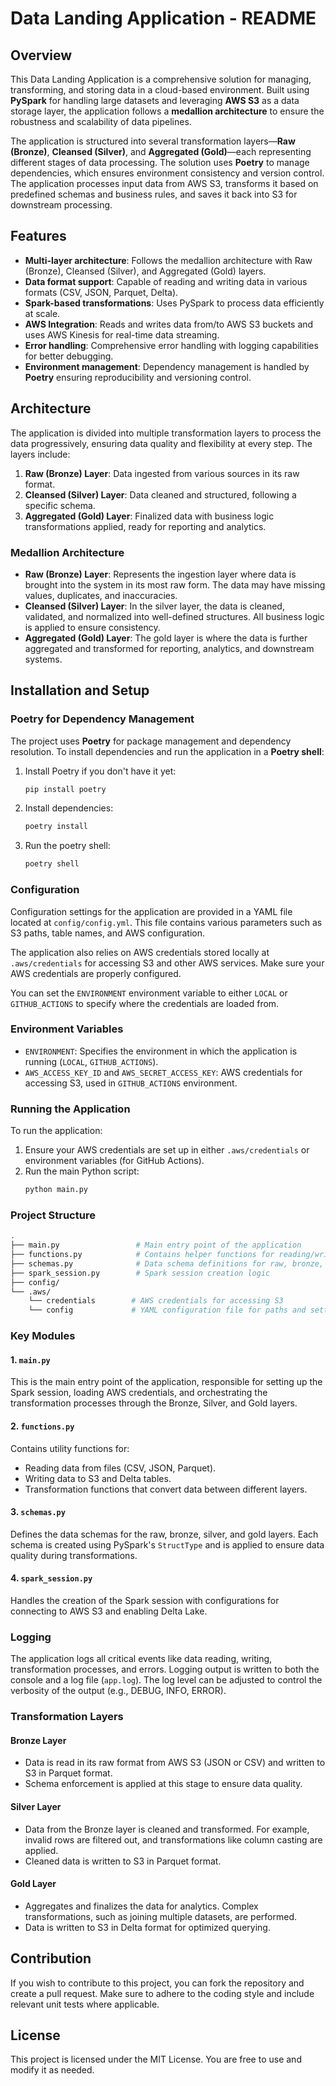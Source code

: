 # Data Landing Application - README

## Overview

This Data Landing Application is a comprehensive solution for managing, transforming, and storing data in a cloud-based environment. Built using **PySpark** for handling large datasets and leveraging **AWS S3** as a data storage layer, the application follows a **medallion architecture** to ensure the robustness and scalability of data pipelines. 

The application is structured into several transformation layers—**Raw (Bronze)**, **Cleansed (Silver)**, and **Aggregated (Gold)**—each representing different stages of data processing. The solution uses **Poetry** to manage dependencies, which ensures environment consistency and version control. The application processes input data from AWS S3, transforms it based on predefined schemas and business rules, and saves it back into S3 for downstream processing.

## Features

- **Multi-layer architecture**: Follows the medallion architecture with Raw (Bronze), Cleansed (Silver), and Aggregated (Gold) layers.
- **Data format support**: Capable of reading and writing data in various formats (CSV, JSON, Parquet, Delta).
- **Spark-based transformations**: Uses PySpark to process data efficiently at scale.
- **AWS Integration**: Reads and writes data from/to AWS S3 buckets and uses AWS Kinesis for real-time data streaming.
- **Error handling**: Comprehensive error handling with logging capabilities for better debugging.
- **Environment management**: Dependency management is handled by **Poetry** ensuring reproducibility and versioning control.

## Architecture

The application is divided into multiple transformation layers to process the data progressively, ensuring data quality and flexibility at every step. The layers include:

1. **Raw (Bronze) Layer**: Data ingested from various sources in its raw format.
2. **Cleansed (Silver) Layer**: Data cleaned and structured, following a specific schema.
3. **Aggregated (Gold) Layer**: Finalized data with business logic transformations applied, ready for reporting and analytics.

### Medallion Architecture

- **Raw (Bronze) Layer**: Represents the ingestion layer where data is brought into the system in its most raw form. The data may have missing values, duplicates, and inaccuracies.
- **Cleansed (Silver) Layer**: In the silver layer, the data is cleaned, validated, and normalized into well-defined structures. All business logic is applied to ensure consistency.
- **Aggregated (Gold) Layer**: The gold layer is where the data is further aggregated and transformed for reporting, analytics, and downstream systems.

## Installation and Setup

### Poetry for Dependency Management

The project uses **Poetry** for package management and dependency resolution. To install dependencies and run the application in a **Poetry shell**:

1. Install Poetry if you don't have it yet:
   ```bash
   pip install poetry
   ```

2. Install dependencies:
   ```bash
   poetry install
   ```

3. Run the poetry shell:
   ```bash
   poetry shell
   ```

### Configuration

Configuration settings for the application are provided in a YAML file located at `config/config.yml`. This file contains various parameters such as S3 paths, table names, and AWS configuration.

The application also relies on AWS credentials stored locally at `.aws/credentials` for accessing S3 and other AWS services. Make sure your AWS credentials are properly configured.

You can set the `ENVIRONMENT` environment variable to either `LOCAL` or `GITHUB_ACTIONS` to specify where the credentials are loaded from.

### Environment Variables

- `ENVIRONMENT`: Specifies the environment in which the application is running (`LOCAL`, `GITHUB_ACTIONS`).
- `AWS_ACCESS_KEY_ID` and `AWS_SECRET_ACCESS_KEY`: AWS credentials for accessing S3, used in `GITHUB_ACTIONS` environment.

### Running the Application

To run the application:

1. Ensure your AWS credentials are set up in either `.aws/credentials` or environment variables (for GitHub Actions).
2. Run the main Python script:
   ```bash
   python main.py
   ```

### Project Structure

```bash
.
├── main.py                 # Main entry point of the application
├── functions.py            # Contains helper functions for reading/writing and transformations
├── schemas.py              # Data schema definitions for raw, bronze, silver, and gold layers
├── spark_session.py        # Spark session creation logic
├── config/
└── .aws/
    └── credentials        # AWS credentials for accessing S3
    └── config             # YAML configuration file for paths and settings
```

### Key Modules

#### 1. `main.py`

This is the main entry point of the application, responsible for setting up the Spark session, loading AWS credentials, and orchestrating the transformation processes through the Bronze, Silver, and Gold layers.

#### 2. `functions.py`

Contains utility functions for:
- Reading data from files (CSV, JSON, Parquet).
- Writing data to S3 and Delta tables.
- Transformation functions that convert data between different layers.

#### 3. `schemas.py`

Defines the data schemas for the raw, bronze, silver, and gold layers. Each schema is created using PySpark's `StructType` and is applied to ensure data quality during transformations.

#### 4. `spark_session.py`

Handles the creation of the Spark session with configurations for connecting to AWS S3 and enabling Delta Lake. 

### Logging

The application logs all critical events like data reading, writing, transformation processes, and errors. Logging output is written to both the console and a log file (`app.log`). The log level can be adjusted to control the verbosity of the output (e.g., DEBUG, INFO, ERROR).

### Transformation Layers

#### Bronze Layer
- Data is read in its raw format from AWS S3 (JSON or CSV) and written to S3 in Parquet format.
- Schema enforcement is applied at this stage to ensure data quality.

#### Silver Layer
- Data from the Bronze layer is cleaned and transformed. For example, invalid rows are filtered out, and transformations like column casting are applied.
- Cleaned data is written to S3 in Parquet format.

#### Gold Layer
- Aggregates and finalizes the data for analytics. Complex transformations, such as joining multiple datasets, are performed.
- Data is written to S3 in Delta format for optimized querying.

## Contribution

If you wish to contribute to this project, you can fork the repository and create a pull request. Make sure to adhere to the coding style and include relevant unit tests where applicable.

## License

This project is licensed under the MIT License. You are free to use and modify it as needed.
